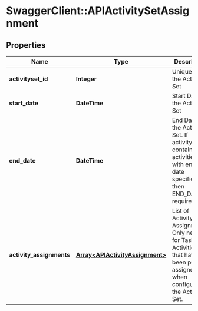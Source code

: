 # SwaggerClient::APIActivitySetAssignment

## Properties
Name | Type | Description | Notes
------------ | ------------- | ------------- | -------------
**activityset_id** | **Integer** | Unique ID for the Activity Set | [optional] 
**start_date** | **DateTime** | Start Date for the Activity Set | [optional] 
**end_date** | **DateTime** | End Date for the Activity Set. If activity set contains activities with end date specification then END_DATE is required | [optional] 
**activity_assignments** | [**Array&lt;APIActivityAssignment&gt;**](APIActivityAssignment.md) | List of Activity Assignments. Only needed for Task Activities that have not been pre-assigned when configuring the Activity Set. | [optional] 


